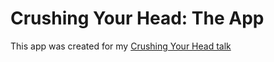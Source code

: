 # Crushing Your Head: The App

This app was created for my [Crushing Your Head talk](https://github.com/yonomitt/Crushing-Your-Head-Talk)
